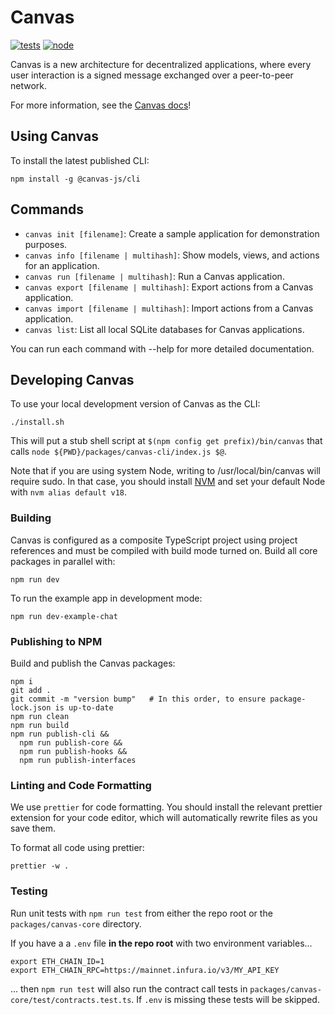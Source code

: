 # Canvas

[![tests](https://github.com/canvasxyz/canvas/actions/workflows/ci.yml/badge.svg)](https://github.com/canvasxyz/canvas/actions/workflows/ci.yml)
[![node](https://img.shields.io/node/v/@canvas-js/core.svg)](https://www.npmjs.com/package/@canvas-js/core)
 
Canvas is a new architecture for decentralized applications, where
every user interaction is a signed message exchanged over a
peer-to-peer network.

For more information, see the [Canvas docs](https://canvasxyz.github.io/canvas-docs/docs)!

## Using Canvas

To install the latest published CLI:

```
npm install -g @canvas-js/cli
```

## Commands

- `canvas init [filename]`: Create a sample application for demonstration purposes.
- `canvas info [filename | multihash]`: Show models, views, and actions for an application.
- `canvas run [filename | multihash]`: Run a Canvas application.
- `canvas export [filename | multihash]`: Export actions from a Canvas application.
- `canvas import [filename | multihash]`: Import actions from a Canvas application.
- `canvas list`: List all local SQLite databases for Canvas applications.

You can run each command with --help for more detailed documentation.

## Developing Canvas

To use your local development version of Canvas as the CLI:

```
./install.sh
```

This will put a stub shell script at `$(npm config get prefix)/bin/canvas`
that calls `node ${PWD}/packages/canvas-cli/index.js $@`.

Note that if you are using system Node, writing to /usr/local/bin/canvas
will require sudo. In that case, you should install
[NVM](https://github.com/nvm-sh/nvm#installing-and-updating) and set your
default Node with `nvm alias default v18`.

### Building

Canvas is configured as a composite TypeScript project using project
references and must be compiled with build mode turned on. Build all
core packages in parallel with:

```
npm run dev
```

To run the example app in development mode:

```
npm run dev-example-chat
```

### Publishing to NPM

Build and publish the Canvas packages:

```
npm i
git add .
git commit -m "version bump"   # In this order, to ensure package-lock.json is up-to-date
npm run clean
npm run build
npm run publish-cli &&
  npm run publish-core &&
  npm run publish-hooks &&
  npm run publish-interfaces
```

### Linting and Code Formatting

We use `prettier` for code formatting. You should install the relevant
prettier extension for your code editor, which will automatically
rewrite files as you save them.

To format all code using prettier:

```
prettier -w .
```

### Testing

Run unit tests with `npm run test` from either the repo root or the `packages/canvas-core` directory.

If you have a a `.env` file **in the repo root** with two environment variables...

```
export ETH_CHAIN_ID=1
export ETH_CHAIN_RPC=https://mainnet.infura.io/v3/MY_API_KEY
```

... then `npm run test` will also run the contract call tests in `packages/canvas-core/test/contracts.test.ts`. If `.env` is missing these tests will be skipped.
